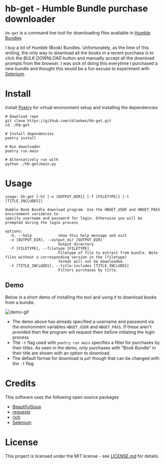 # hb-get - Humble Bundle purchase downloader
`hb-get` is a command line tool for downloading files available in [Humble Bundles](https://www.humblebundle.com/)

I buy a lot of Humble (Book) Bundles. Unfortunately, as the time of this writing, the only way to download all the books in a recent purchase is to click the _BULK DOWNLOAD_ button and manually accept all the download prompts from the browser. I was sick of doing this everytime I purchased a new bundle and thought this would be a fun excuse to experiment with [Selenium](https://www.selenium.dev/documentation).

# Install
Install [Poetry](https://python-poetry.org/docs/#installation) for virtual environment setup and installing the dependencies
```shell
# Download repo
git clone https://github.com/cblanken/hb-get.git
cd ./hb-get

# Install dependencies
poetry install

# Run downloader
poetry run main

# Alternatively run with
python ./hb-get/main.py
```

# Usage
```
usage: hb-get [-h] [-o [OUTPUT_DIR]] [-f [FILETYPE]] [-t [TITLE_INCLUDES]]

Humble Book Bundle download program. Use the HBGET_USER and HBGET_PASS environment variables to
specify username and password for login. Otherwise you will be prompted during the login process

options:
  -h, --help            show this help message and exit
  -o [OUTPUT_DIR], --output_dir [OUTPUT_DIR]
                        Output directory
  -f [FILETYPE], --filetype [FILETYPE]
                        Filetype of file to extract from bundle. Note files without a corresponding version in the [filetype]
                        format will not be downloaded.
  -t [TITLE_INCLUDES], --title-includes [TITLE_INCLUDES]
                        Filters purchases by title.
```

## Demo
Below is a short demo of installing the tool and using it to download books from a bundle.

![demo-gif](https://github.com/cblanken/hb-get/assets/19908880/e657d364-8bac-4646-9222-363c0f9e7b40)

- The demo above has already specified a username and password via the environment variables `HBGET_USER` and `HBGET_PASS`. If these aren't provided then the program will request them before initiating the login process
- The `-t` flag used with `poetry run main` specifies a filter for purchases by their titles. As seen in the demo, only purchases with "Book Bundle" in their title are shown with an option to download.
- The default format for download is `pdf` though that can be changed with the `-f` flag

# Credits
This software uses the following open source packages
- [BeautifulSoup](https://www.crummy.com/software/BeautifulSoup/bs4/doc/#)
- [requests](https://requests.readthedocs.io/en/latest/)
- [rich](https://github.com/Textualize/rich) 
- [Selenium](https://www.selenium.dev/documentation)

# License
This project is licensed under the MIT license - see [LICENSE.md](./LICENSE.md) for details
